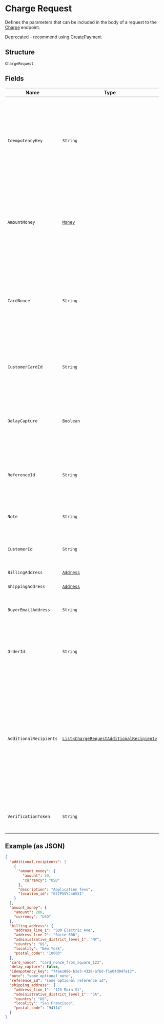 
# Charge Request

Defines the parameters that can be included in the body of
a request to the [Charge](#endpoint-charge) endpoint.

Deprecated - recommend using [CreatePayment](#endpoint-payments-createpayment)

## Structure

`ChargeRequest`

## Fields

| Name | Type | Tags | Description | Getter |
|  --- | --- | --- | --- | --- |
| `IdempotencyKey` | `String` |  | A value you specify that uniquely identifies this<br>transaction among transactions you've created.<br><br>If you're unsure whether a particular transaction succeeded,<br>you can reattempt it with the same idempotency key without<br>worrying about double-charging the buyer.<br><br>See [Idempotency keys](#idempotencykeys) for more information. | String getIdempotencyKey() |
| `AmountMoney` | [`Money`](/doc/models/money.md) |  | Represents an amount of money. `Money` fields can be signed or unsigned.<br>Fields that do not explicitly define whether they are signed or unsigned are<br>considered unsigned and can only hold positive amounts. For signed fields, the<br>sign of the value indicates the purpose of the money transfer. See<br>[Working with Monetary Amounts](https://developer.squareup.com/docs/build-basics/working-with-monetary-amounts)<br>for more information. | Money getAmountMoney() |
| `CardNonce` | `String` | Optional | A nonce generated from the `SqPaymentForm` that represents the card<br>to charge.<br><br>The application that provides a nonce to this endpoint must be the<br>_same application_ that generated the nonce with the `SqPaymentForm`.<br>Otherwise, the nonce is invalid.<br><br>Do not provide a value for this field if you provide a value for<br>`customer_card_id`. | String getCardNonce() |
| `CustomerCardId` | `String` | Optional | The ID of the customer card on file to charge. Do<br>not provide a value for this field if you provide a value for `card_nonce`.<br><br>If you provide this value, you _must_ also provide a value for<br>`customer_id`. | String getCustomerCardId() |
| `DelayCapture` | `Boolean` | Optional | If `true`, the request will only perform an Auth on the provided<br>card. You can then later perform either a Capture (with the<br>[CaptureTransaction](#endpoint-capturetransaction) endpoint) or a Void<br>(with the [VoidTransaction](#endpoint-voidtransaction) endpoint).<br><br>Default value: `false` | Boolean getDelayCapture() |
| `ReferenceId` | `String` | Optional | An optional ID you can associate with the transaction for your own<br>purposes (such as to associate the transaction with an entity ID in your<br>own database).<br><br>This value cannot exceed 40 characters. | String getReferenceId() |
| `Note` | `String` | Optional | An optional note to associate with the transaction.<br><br>This value cannot exceed 60 characters. | String getNote() |
| `CustomerId` | `String` | Optional | The ID of the customer to associate this transaction with. This field<br>is required if you provide a value for `customer_card_id`, and optional<br>otherwise. | String getCustomerId() |
| `BillingAddress` | [`Address`](/doc/models/address.md) | Optional | Represents a physical address. | Address getBillingAddress() |
| `ShippingAddress` | [`Address`](/doc/models/address.md) | Optional | Represents a physical address. | Address getShippingAddress() |
| `BuyerEmailAddress` | `String` | Optional | The buyer's email address, if available. This value is optional,<br>but this transaction is ineligible for chargeback protection if it is not<br>provided. | String getBuyerEmailAddress() |
| `OrderId` | `String` | Optional | The ID of the order to associate with this transaction.<br><br>If you provide this value, the `amount_money` value of your request must<br>__exactly match__ the value of the order's `total_money` field. | String getOrderId() |
| `AdditionalRecipients` | [`List<ChargeRequestAdditionalRecipient>`](/doc/models/charge-request-additional-recipient.md) | Optional | The basic primitive of multi-party transaction. The value is optional.<br>The transaction facilitated by you can be split from here.<br><br>If you provide this value, the `amount_money` value in your additional_recipients<br>must not be more than 90% of the `amount_money` value in the charge request.<br>The `location_id` must be the valid location of the app owner merchant.<br><br>This field requires the `PAYMENTS_WRITE_ADDITIONAL_RECIPIENTS` OAuth permission.<br><br>This field is currently not supported in sandbox. | List<ChargeRequestAdditionalRecipient> getAdditionalRecipients() |
| `VerificationToken` | `String` | Optional | A token generated by SqPaymentForm's verifyBuyer() that represents<br>customer's device info and 3ds challenge result. | String getVerificationToken() |

## Example (as JSON)

```json
{
  "additional_recipients": [
    {
      "amount_money": {
        "amount": 20,
        "currency": "USD"
      },
      "description": "Application fees",
      "location_id": "057P5VYJ4A5X1"
    }
  ],
  "amount_money": {
    "amount": 200,
    "currency": "USD"
  },
  "billing_address": {
    "address_line_1": "500 Electric Ave",
    "address_line_2": "Suite 600",
    "administrative_district_level_1": "NY",
    "country": "US",
    "locality": "New York",
    "postal_code": "10003"
  },
  "card_nonce": "card_nonce_from_square_123",
  "delay_capture": false,
  "idempotency_key": "74ae1696-b1e3-4328-af6d-f1e04d947a13",
  "note": "some optional note",
  "reference_id": "some optional reference id",
  "shipping_address": {
    "address_line_1": "123 Main St",
    "administrative_district_level_1": "CA",
    "country": "US",
    "locality": "San Francisco",
    "postal_code": "94114"
  }
}
```

